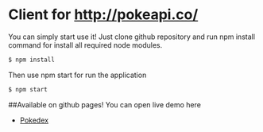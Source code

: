 # Client for http://pokeapi.co/
You can simply start use it! Just clone github repository and run npm install command for install all required node modules.
```sh
$ npm install
```
Then use npm start for run the application
```sh
$ npm start
```
##Available on github pages!
You can open live demo here
* [Pokedex](http://piotrovskyi.github.io/pokedex)
